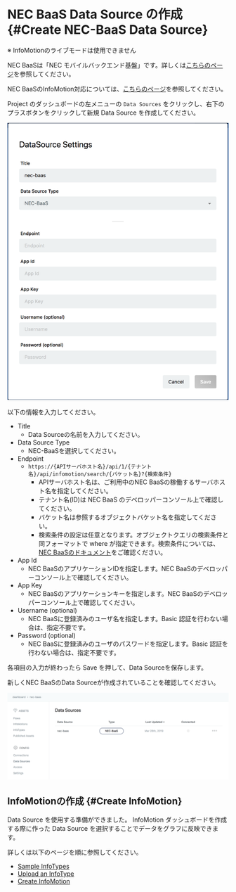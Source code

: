 # NEC BaaS Data Source の作成 {#Create NEC-BaaS Data Source}

※ InfoMotionのライブモードは使用できません

NEC BaaSは「NEC モバイルバックエンド基盤」です。詳しくは[こちらのページ](https://nec-baas.github.io/index.html)を参照してください。

NEC BaaSのInfoMotion対応については、[こちらのページ](https://github.com/nec-baas/baas-infomotion)を参照してください。

Project のダッシュボードの左メニューの `Data Sources` をクリックし、右下のプラスボタンをクリックして新規 Data Source を作成してください。

![CreateDataSource-createModal](./../../../../img/InfoMotion/DataSource/NEC-BaaS/CreateDataSource-createModal.png)

以下の情報を入力してください。

* Title
  * Data Sourceの名前を入力してください。
* Data Source Type
  * NEC-BaaSを選択してください。
* Endpoint
	* `https://{APIサーバホスト名}/api/1/{テナント名}/api/infomotion/search/{バケット名}?{検索条件}`
	    * APIサーバホスト名は、ご利用中のNEC BaaSの稼働するサーバホスト名を指定してください。
	    * テナント名(ID)は NEC BaaS のデベロッパーコンソール上で確認してください。
      * バケット名は参照するオブジェクトバケット名を指定してください。
      * 検索条件の設定は任意となります。オブジェクトクエリの検索条件と同フォーマットで where が指定できます。検索条件については、[NEC BaaSのドキュメント](https://nec-baas.github.io/documents.html)をご確認ください。
* App Id
	* NEC BaaSのアプリケーションIDを指定します。NEC BaaSのデベロッパーコンソール上で確認してください。
* App Key
	* NEC BaaSのアプリケーションキーを指定します。NEC BaaSのデベロッパーコンソール上で確認してください。
* Username (optional)
	* NEC BaaSに登録済みのユーザ名を指定します。Basic 認証を行わない場合は、指定不要です。
* Password (optional)
	* NEC BaaSに登録済みのユーザのパスワードを指定します。Basic 認証を行わない場合は、指定不要です。

各項目の入力が終わったら Save を押して、Data Sourceを保存します。

新しくNEC BaaSのData Sourceが作成されていることを確認してください。

![CreateDataSource-addNewOne](./../../../../img/InfoMotion/DataSource/NEC-BaaS/CreateDataSource-addNewOne.png)

## InfoMotionの作成 {#Create InfoMotion}

Data Source を使用する準備ができました。
InfoMotion ダッシュボードを作成する際に作った Data Source を選択することでデータをグラフに反映できます。

詳しくは以下のページを順に参照してください。

* [Sample InfoTypes](./../../SampleInfoTypes.md)
* [Upload an InfoType](./../../UploadInfoType.md)
* [Create InfoMotion](./../../CreateInfoMotion.md)

